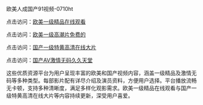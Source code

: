 欧美人成国产91视频-0710ht

点击访问：<a href="https://heiliaoow5kzm.pages.dev">欧美一级精品在线观看</a>

点击访问：<a href="https://heiliao2dmwwy.pages.dev">欧美一级高潮片免费的</a>

点击访问：<a href="https://heiliaoll4qsx.pages.dev">国产一级特黄高清在线大片</a>

点击访问：<a href="https://heiliaoe8ajia.pages.dev">国产AV激情无码久久天堂</a>

这些优质资源平台为用户呈现丰富的欧美和国产视频内容，涵盖一级精品及激情无码等多种类型。每部影片配有详尽介绍及演员资料，方便用户选择。平台播放流畅无卡顿，支持多种清晰度，满足多样化观影需求。欧美一级精品在线观看与国产一级特黄高清在线大片等内容持续更新，深受用户喜爱。

<span style="display:none;">[Canonical link](https://github.com/met20250710/met5 ）</span>
